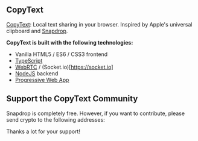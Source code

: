 ## CopyText

[CopyText](https://copytext.net): Local text sharing in your browser. Inspired by Apple's universal clipboard and [Snapdrop](https://snapdrop.net).

**CopyText is built with the following technologies:**

- Vanilla HTML5 / ES6 / CSS3 frontend
- [TypeScript](https://www.typescriptlang.org/)
- [WebRTC](http://webrtc.org/) / (Socket.io)[https://socket.io]
- [NodeJS](https://nodejs.org/en/) backend
- [Progressive Web App](https://wikipedia.org/wiki/Progressive_Web_App)

## Support the CopyText Community

Snapdrop is completely free. However, if you want to contribute, please send crypto to the following addresses:

Thanks a lot for your support!